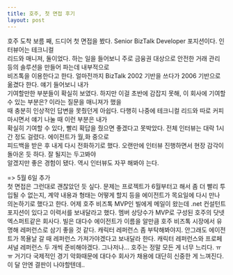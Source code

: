 ```yaml
---
title: 호주, 첫 면접 후기
layout: post
---
```

호주 도착 보름 째, 드디어 첫 면접을 봤다. Senior BizTalk Developer 포지션이다. 인터뷰어는 테크니컬  
리드와 매니져, 둘이었다. 하는 일을 들어보니 주로 금융권 대상으로 안전한 거래 관리 등의 솔루션을 만들어 파는데 내부적으로  
비즈톡을 이용한다고 한다. 얼마전까지 BizTalk 2002 기반을 쓰다가 2006 기반으로 옮겼다 한다. 얘기 들어보니 내가  
기여할만한 부분들이 확실히 보였다. 하지만 이걸 초반에 감잡지 못해, 이 회사에 기여할 수 있는 부분은? 이라는 질문을 매니져가 했을  
때 충분히 인상적인 답변을 못줬던게 아쉽다. 다행히 나중에 테크니컬 리드와 따로 커피마시면서 얘기 나눌 때 이런 부분은 내가  
확실히 기여할 수 있다, 빨리 확답을 줬으면 좋겠다고 못박았다. 전체 인터뷰는 대락 1시간 정도 걸렸다. 에이전트가 월,화 중으로  
피드백을 받은 후 내게 다시 전화하기로 했다. 오랜만에 인터뷰 진행하면서 현장 감각이 돌아온 듯 하다. 잘 될지는 두고봐야  
알겠지만 좋은 경험이 됐다. 역시 인터뷰도 자꾸 해봐야 는다.

=> 5월 6일 추가  
첫 면접은 그런대로 괜찮았던 듯 싶다. 문제는 프로젝트가 6월부터고 해서 좀 더 빨리 투입될 수 없는지, 계약 내용과 형태는 어떻게 할지 등을 에이전트가 목요일에 다시 만나 의논하기로 했다고 한다. 어제 호주 비즈톡 MVP인 빌에게 메일이 왔는데 .net 컨설턴트 포지션이 있다고 이력서를 보내달라고 했다. 멤버 상당수가 MVP로 구성된 호주의 닷넷엑스퍼트같은 회사다. 빌은 대다수 에이전트가 이름을 알만큼 호주 비즈톡 시장에서 유명해 레퍼런스로 삼기 좋을 것 같다. 캐릭터 레퍼런스 좀 부탁해봐야지. 안그래도 에이전트가 목욜날 갈 때 레퍼런스 가져가야겠다고 보내달라 한다. 캐릭터 레퍼런스와 프로페셔널 레퍼런스 두 개씩 준비해야겠다. 그나저나&#8230; 호주는 정말 모든 게 너무 느리다. ㅠㅠ 거기다 국제적인 경기 악화때문에 대다수 회사가 채용에 대단히 신중한 게 느껴진다. 이 달 안엔 결판이 나야할텐데..&nbsp;